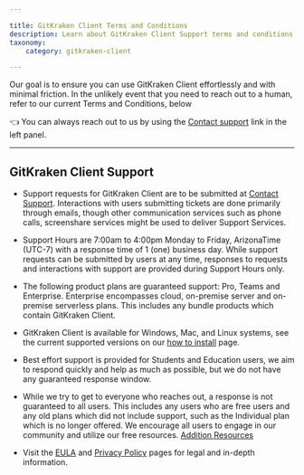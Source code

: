 ```yaml
---

title: GitKraken Client Terms and Conditions
description: Learn about GitKraken Client Support terms and conditions
taxonomy:
    category: gitkraken-client

---
```



Our goal is to ensure you can use GitKraken Client effortlessly and with minimal friction. In the unlikely event that you need to reach out to a human, refer to our current Terms and Conditions, below

👈 You can always reach out to us by using the [Contact support](https://help.gitkraken.com/gitkraken-client/contact-support/ ) link in the left panel.

---

## GitKraken Client Support

- Support requests for GitKraken Client are to be submitted at [Contact Support](https://help.gitkraken.com/gitkraken-client/contact-support/). Interactions with users submitting tickets are done primarily through emails, though other communication services such as phone calls, screenshare services might be used to deliver Support Services. 

- Support Hours are 7:00am to 4:00pm Monday to Friday, ArizonaTime (UTC-7) with a response time of 1 (one) business day. While support requests can be submitted by users at any time, responses to requests and interactions with support are provided during Support Hours only.

- The following product plans are guaranteed support: Pro, Teams and Enterprise. Enterprise encompasses cloud, on-premise server and on-premise serverless plans. This includes any bundle products which contain GitKraken Client. 

- GitKraken Client is available for Windows, Mac, and Linux systems, see the current supported versions on our [how to install](https://help.gitkraken.com/gitkraken-client/how-to-install/) page.

- Best effort support is provided for Students and Education users, we aim to respond quickly and help as much as possible, but we do not have any guaranteed response window.

- While we try to get to everyone who reaches out, a response is not guaranteed to all users. This includes any users who are free users and any old plans which did not include support, such as the Individual plan which is no longer offered. We encourage all users to engage in our community and utilize our free resources. [Addition Resources](https://help.gitkraken.com/gitkraken-client/gitkraken-client-home/#additional-resources)

- Visit the [EULA](https://www.gitkraken.com/eula) and [Privacy Policy](https://www.gitkraken.com/privacy) pages for legal and in-depth information.